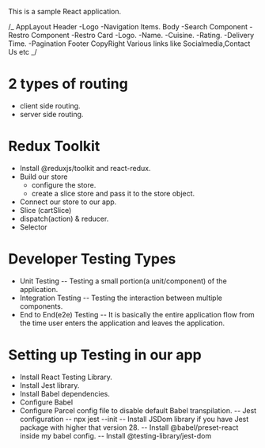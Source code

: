 This is a sample React application.

/_
AppLayout
Header
-Logo
-Navigation Items.
Body
-Search Component
-Restro Component
-Restro Card
-Logo.
-Name.
-Cuisine.
-Rating.
-Delivery Time.
-Pagination
Footer
CopyRight
Various links like Socialmedia,Contact Us etc
_/

# 2 types of routing

- client side routing.
- server side routing.

# Redux Toolkit

- Install @reduxjs/toolkit and react-redux.
- Build our store
  - configure the store.
  - create a slice store and pass it to the store object.
- Connect our store to our app.
- Slice (cartSlice)
- dispatch(action) & reducer.
- Selector

# Developer Testing Types

- Unit Testing -- Testing a small portion(a unit/component) of the application.
- Integration Testing -- Testing the interaction between multiple components.
- End to End(e2e) Testing -- It is basically the entire application flow from the time user enters the application and leaves the application.

# Setting up Testing in our app

- Install React Testing Library.
- Install Jest library.
- Install Babel dependencies.
- Configure Babel
- Configure Parcel config file to disable default Babel transpilation.
-- Jest configuration -- npx jest --init
-- Install JSDom library if you have Jest package with higher that version 28.
-- Install @babel/preset-react inside my babel config.
-- Install @testing-library/jest-dom